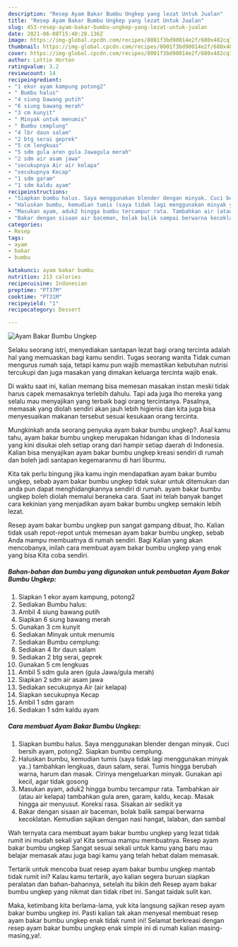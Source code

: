 ```yaml
---
description: "Resep Ayam Bakar Bumbu Ungkep yang lezat Untuk Jualan"
title: "Resep Ayam Bakar Bumbu Ungkep yang lezat Untuk Jualan"
slug: 453-resep-ayam-bakar-bumbu-ungkep-yang-lezat-untuk-jualan
date: 2021-06-08T15:40:28.136Z
image: https://img-global.cpcdn.com/recipes/8001f3bd90014e2f/680x482cq70/ayam-bakar-bumbu-ungkep-foto-resep-utama.jpg
thumbnail: https://img-global.cpcdn.com/recipes/8001f3bd90014e2f/680x482cq70/ayam-bakar-bumbu-ungkep-foto-resep-utama.jpg
cover: https://img-global.cpcdn.com/recipes/8001f3bd90014e2f/680x482cq70/ayam-bakar-bumbu-ungkep-foto-resep-utama.jpg
author: Lottie Horton
ratingvalue: 3.2
reviewcount: 14
recipeingredient:
- "1 ekor ayam kampung potong2"
- " Bumbu halus"
- "4 siung bawang putih"
- "6 siung bawang merah"
- "3 cm kunyit"
- " Minyak untuk menumis"
- " Bumbu cemplung"
- "4 lbr daun salam"
- "2 btg serai geprek"
- "5 cm lengkuas"
- "5 sdm gula aren gula Jawagula merah"
- "2 sdm air asam jawa"
- "secukupnya Air air kelapa"
- "secukupnya Kecap"
- "1 sdm garam"
- "1 sdm kaldu ayam"
recipeinstructions:
- "Siapkan bumbu halus. Saya menggunakan blender dengan minyak. Cuci bersih ayam, potong2. Siapkan bumbu cemplung."
- "Haluskan bumbu, kemudian tumis (saya tidak lagi menggunakan minyak ya..) tambahkan lengkuas, daun salam, serai. Tumis hingga berubah warna, harum dan masak. Cirinya mengeluarkan minyak. Gunakan api kecil, agar tidak gosong"
- "Masukan ayam, aduk2 hingga bumbu tercampur rata. Tambahkan air (atau air kelapa) tambahkan gula aren, garam, kaldu, kecap. Masak hingga air menyusut. Koreksi rasa. Sisakan air sedikit ya"
- "Bakar dengan sisaan air baceman, bolak balik sampai berwarna kecoklatan. Kemudian sajikan dengan nasi hangat, lalaban, dan sambal"
categories:
- Resep
tags:
- ayam
- bakar
- bumbu

katakunci: ayam bakar bumbu 
nutrition: 213 calories
recipecuisine: Indonesian
preptime: "PT37M"
cooktime: "PT31M"
recipeyield: "1"
recipecategory: Dessert

---
```



![Ayam Bakar Bumbu Ungkep](https://img-global.cpcdn.com/recipes/8001f3bd90014e2f/680x482cq70/ayam-bakar-bumbu-ungkep-foto-resep-utama.jpg)

Selaku seorang istri, menyediakan santapan lezat bagi orang tercinta adalah hal yang memuaskan bagi kamu sendiri. Tugas seorang  wanita Tidak cuman mengurus rumah saja, tetapi kamu pun wajib memastikan kebutuhan nutrisi tercukupi dan juga masakan yang dimakan keluarga tercinta wajib enak.

Di waktu  saat ini, kalian memang bisa memesan masakan instan meski tidak harus capek memasaknya terlebih dahulu. Tapi ada juga lho mereka yang selalu mau menyajikan yang terbaik bagi orang tercintanya. Pasalnya, memasak yang diolah sendiri akan jauh lebih higienis dan kita juga bisa menyesuaikan makanan tersebut sesuai kesukaan orang tercinta. 



Mungkinkah anda seorang penyuka ayam bakar bumbu ungkep?. Asal kamu tahu, ayam bakar bumbu ungkep merupakan hidangan khas di Indonesia yang kini disukai oleh setiap orang dari hampir setiap daerah di Indonesia. Kalian bisa menyajikan ayam bakar bumbu ungkep kreasi sendiri di rumah dan boleh jadi santapan kegemaranmu di hari liburmu.

Kita tak perlu bingung jika kamu ingin mendapatkan ayam bakar bumbu ungkep, sebab ayam bakar bumbu ungkep tidak sukar untuk ditemukan dan anda pun dapat menghidangkannya sendiri di rumah. ayam bakar bumbu ungkep boleh diolah memalui beraneka cara. Saat ini telah banyak banget cara kekinian yang menjadikan ayam bakar bumbu ungkep semakin lebih lezat.

Resep ayam bakar bumbu ungkep pun sangat gampang dibuat, lho. Kalian tidak usah repot-repot untuk memesan ayam bakar bumbu ungkep, sebab Anda mampu membuatnya di rumah sendiri. Bagi Kalian yang akan mencobanya, inilah cara membuat ayam bakar bumbu ungkep yang enak yang bisa Kita coba sendiri.

<!--inarticleads1-->

##### Bahan-bahan dan bumbu yang digunakan untuk pembuatan Ayam Bakar Bumbu Ungkep:

1. Siapkan 1 ekor ayam kampung, potong2
1. Sediakan  Bumbu halus:
1. Ambil 4 siung bawang putih
1. Siapkan 6 siung bawang merah
1. Gunakan 3 cm kunyit
1. Sediakan  Minyak untuk menumis
1. Sediakan  Bumbu cemplung:
1. Sediakan 4 lbr daun salam
1. Sediakan 2 btg serai, geprek
1. Gunakan 5 cm lengkuas
1. Ambil 5 sdm gula aren (gula Jawa/gula merah)
1. Siapkan 2 sdm air asam jawa
1. Sediakan secukupnya Air (air kelapa)
1. Siapkan secukupnya Kecap
1. Ambil 1 sdm garam
1. Sediakan 1 sdm kaldu ayam




<!--inarticleads2-->

##### Cara membuat Ayam Bakar Bumbu Ungkep:

1. Siapkan bumbu halus. Saya menggunakan blender dengan minyak. Cuci bersih ayam, potong2. Siapkan bumbu cemplung.
1. Haluskan bumbu, kemudian tumis (saya tidak lagi menggunakan minyak ya..) tambahkan lengkuas, daun salam, serai. Tumis hingga berubah warna, harum dan masak. Cirinya mengeluarkan minyak. Gunakan api kecil, agar tidak gosong
1. Masukan ayam, aduk2 hingga bumbu tercampur rata. Tambahkan air (atau air kelapa) tambahkan gula aren, garam, kaldu, kecap. Masak hingga air menyusut. Koreksi rasa. Sisakan air sedikit ya
1. Bakar dengan sisaan air baceman, bolak balik sampai berwarna kecoklatan. Kemudian sajikan dengan nasi hangat, lalaban, dan sambal




Wah ternyata cara membuat ayam bakar bumbu ungkep yang lezat tidak rumit ini mudah sekali ya! Kita semua mampu membuatnya. Resep ayam bakar bumbu ungkep Sangat sesuai sekali untuk kamu yang baru mau belajar memasak atau juga bagi kamu yang telah hebat dalam memasak.

Tertarik untuk mencoba buat resep ayam bakar bumbu ungkep mantab tidak rumit ini? Kalau kamu tertarik, ayo kalian segera buruan siapkan peralatan dan bahan-bahannya, setelah itu bikin deh Resep ayam bakar bumbu ungkep yang nikmat dan tidak ribet ini. Sangat taidak sulit kan. 

Maka, ketimbang kita berlama-lama, yuk kita langsung sajikan resep ayam bakar bumbu ungkep ini. Pasti kalian tak akan menyesal membuat resep ayam bakar bumbu ungkep enak tidak rumit ini! Selamat berkreasi dengan resep ayam bakar bumbu ungkep enak simple ini di rumah kalian masing-masing,ya!.

